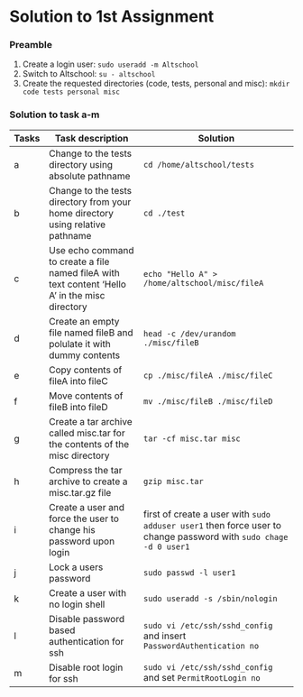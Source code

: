 # Solution to 1st Assignment

### Preamble

1. Create a login user: `sudo useradd -m Altschool`
2. Switch to Altschool: `su - altschool`
3. Create the requested directories (code, tests, personal and misc): `mkdir code tests personal misc`

### Solution to task a-m


| Tasks | Task description | Solution |
|-------|------------------|------------|
|a      | Change to the tests directory using absolute pathname | `cd /home/altschool/tests` |
|b      | Change to the tests directory from your home directory using relative pathname | `cd ./test` |
|c      |  Use echo command to create a file named fileA with text content ‘Hello A’ in the misc directory | `echo "Hello A" > /home/altschool/misc/fileA`   |
|d      | Create an empty file named fileB and polulate it with dummy contents | `head -c /dev/urandom ./misc/fileB` |
|e      | Copy contents of fileA into fileC               | `cp ./misc/fileA ./misc/fileC` |
|f      | Move contents of fileB into fileD | `mv ./misc/fileB ./misc/fileD`  |
|g      | Create a tar archive called misc.tar for the contents of the misc directory | `tar -cf misc.tar misc` |
|h      | Compress the tar archive to create a misc.tar.gz file | `gzip misc.tar` |
|i      | Create a user and force the user to change his password upon login | first of create a user with `sudo adduser user1` then force user to change password with `sudo chage -d 0 user1` |
|j      | Lock a users password | `sudo passwd -l user1` |
|k      | Create a user with no login shell | `sudo useradd -s /sbin/nologin` |
|l      | Disable password based authentication for ssh | `sudo vi /etc/ssh/sshd_config` and  insert `PasswordAuthentication no` |
|m      | Disable root login for ssh | `sudo vi /etc/ssh/sshd_config` and set `PermitRootLogin no`   |


 

